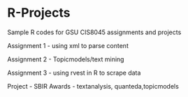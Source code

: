 # R-Projects
Sample R codes for GSU CIS8045 assignments and projects

Assignment 1 - using xml to parse content

Assignment 2 - Topicmodels/text mining

Assignment 3 - using rvest in R to scrape data

Project - SBIR Awards - textanalysis, quanteda,topicmodels

